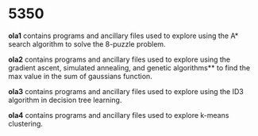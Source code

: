 # 5350


**ola1** contains programs and ancillary files used to explore using the A* search algorithm to solve the 8-puzzle problem.

**ola2** contains programs and ancillary files used to explore using the gradient ascent, simulated annealing, and genetic algorithms** to find the max value in the sum of gaussians function.

**ola3** contains programs and ancillary files used to explore using the ID3 algorithm in decision tree learning.

**ola4** contains programs and ancillary files used to explore k-means clustering.

